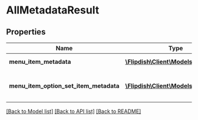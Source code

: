 # AllMetadataResult

## Properties
Name | Type | Description | Notes
------------ | ------------- | ------------- | -------------
**menu_item_metadata** | [**\Flipdish\Client\Models\Metadata[]**](Metadata.md) | Menu item metadata | [optional] 
**menu_item_option_set_item_metadata** | [**\Flipdish\Client\Models\Metadata[]**](Metadata.md) | Menu item optionset item metadata | [optional] 

[[Back to Model list]](../README.md#documentation-for-models) [[Back to API list]](../README.md#documentation-for-api-endpoints) [[Back to README]](../README.md)


